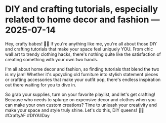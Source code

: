 # DIY and crafting tutorials, especially related to home decor and fashion — 2025-07-14

Hey, crafty babes! 💖✨ If you're anything like me, you're all about those DIY and crafting tutorials that make your space feel uniquely YOU. From chic wall art to trendy clothing hacks, there's nothing quite like the satisfaction of creating something with your own two hands.

I'm all about home decor and fashion, so finding tutorials that blend the two is my jam! Whether it's upcycling old furniture into stylish statement pieces or crafting accessories that make your outfit pop, there's endless inspiration out there waiting for you to dive in.

So grab your supplies, turn on your favorite playlist, and let's get crafting! Because who needs to splurge on expensive decor and clothes when you can make your own custom creations? Time to unleash your creativity and make your space and style truly shine. Let's do this, DIY queens! 🌟👑 #CraftyAF #DIYAllDay